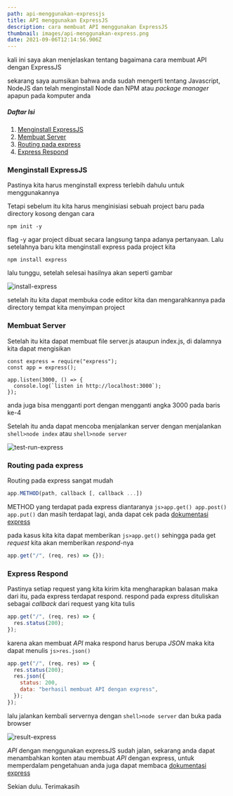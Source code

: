 ```yaml
---
path: api-menggunakan-expressjs
title: API menggunakan ExpressJS
description: cara membuat API menggunakan ExpressJS
thumbnail: images/api-menggunakan-express.png
date: 2021-09-06T12:14:56.906Z
---
```

kali ini saya akan menjelaskan tentang bagaimana cara membuat API dengan ExpressJS

sekarang saya aumsikan bahwa anda sudah mengerti tentang Javascript, NodeJS dan telah menginstall Node dan NPM atau *package manager* apapun pada komputer anda

##### Daftar Isi

1. [Menginstall ExpressJS](#installation-express "Menginstall ExpressJS")
2. [Membuat Server](#making-server "Membuat Server")
3. [Routing pada express](#express-routing "Routing pada express")
4. [Express Respond](#express-respond "Express Respond")

<h3 id="installation-express">Menginstall ExpressJS</h3>

Pastinya kita harus menginstall express terlebih dahulu untuk menggunakannya

Tetapi sebelum itu kita harus menginisiasi sebuah project baru pada directory kosong dengan cara

```shell
npm init -y
```

flag -y agar project dibuat secara langsung tanpa adanya pertanyaan. Lalu setelahnya baru kita menginstall express pada project kita

```shell
npm install express
```

lalu tunggu, setelah selesai hasilnya akan seperti gambar

![install-express](/assets/install-express-api.png "install-express")

setelah itu kita dapat membuka code editor kita dan mengarahkannya pada directory tempat kita menyimpan project

<h3 id="making-server">Membuat Server</h3>

Setelah itu kita dapat membuat file server.js ataupun index.js, di dalamnya kita dapat mengisikan

```js{numberLines:true}
const express = require("express");
const app = express();

app.listen(3000, () => {
  console.log(`listen in http://localhost:3000`);
});
```

anda juga bisa mengganti port dengan mengganti angka 3000 pada baris ke-4

Setelah itu anda dapat mencoba menjalankan server dengan menjalankan `shell>node index` atau `shell>node server`

![test-run-express](/assets/test-run-express-api.png "test-run-express")

<h3 id="express-routing">Routing pada express</h3>

Routing pada express sangat mudah

```js
app.METHOD(path, callback [, callback ...])
```

METHOD yang terdapat pada express diantaranya `js>app.get() app.post() app.put()` dan masih terdapat lagi, anda dapat cek pada [dokumentasi express](https://expressjs.com/ "expressJS")

pada kasus kita kita dapat memberikan `js>app.get()` sehingga pada get *request* kita akan memberikan *respond*-nya

```js
app.get("/", (req, res) => {});
```

<h3 id="express-respond">Express Respond</h3>

Pastinya setiap request yang kita kirim kita mengharapkan balasan maka dari itu, pada express terdapat respond. respond pada express dituliskan sebagai *callback* dari request yang kita tulis

```js
app.get("/", (req, res) => {
  res.status(200);
});
```

karena akan membuat *API* maka respond harus berupa *JSON* maka kita dapat menulis `js>res.json()`

```js
app.get("/", (req, res) => {
  res.status(200);
  res.json({
    status: 200,
    data: "berhasil membuat API dengan express",
  });
});
```

lalu jalankan kembali servernya dengan `shell>node server` dan buka pada browser

![result-express](/assets/result-express-api.png "result-express")

*API* dengan menggunakan expressJS sudah jalan, sekarang anda dapat menambahkan konten atau membuat *API* dengan express, untuk memperdalam pengetahuan anda juga dapat membaca [dokumentasi express](https://expressjs.com/ "expressJS")

Sekian dulu. Terimakasih